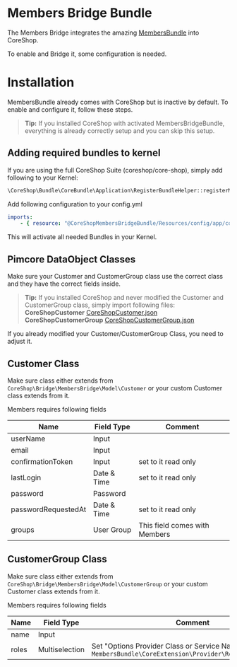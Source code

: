 # Members Bridge Bundle

The Members Bridge integrates the amazing [MembersBundle](https://github.com/dachcom-digital/pimcore-members) into CoreShop.

To enable and Bridge it, some configuration is needed.

# Installation
MembersBundle already comes with CoreShop but is inactive by default. To enable and configure it, follow these steps.

> **Tip:** If you installed CoreShop with activated MembersBridgeBundle, everything is already correctly setup and you can skip this setup.

## Adding required bundles to kernel
If you are using the full CoreShop Suite (coreshop/core-shop), simply add following to your Kernel:

```php
\CoreShop\Bundle\CoreBundle\Application\RegisterBundleHelper::registerMembers($collection);
```

Add following configuration to your config.yml

```yml
imports:
    - { resource: "@CoreShopMembersBridgeBundle/Resources/config/app/config.yml" }
```

This will activate all needed Bundles in your Kernel.

## Pimcore DataObject Classes
Make sure your Customer and CustomerGroup class use the correct class and they have the correct fields inside.

> **Tip:** If you installed CoreShop and never modified the Customer and CustomerGroup class, simply import following files:
> **CoreShopCustomer** [CoreShopCustomer.json](https://github.com/coreshop/CoreShop/blob/master/src/CoreShop/Bridge/MembersBridge/Resources/install/pimcore/classes/CoreShopCustomer.json)
> **CoreShopCustomerGroup** [CoreShopCustomerGroup.json](https://github.com/coreshop/CoreShop/blob/master/src/CoreShop/Bridge/MembersBridge/Resources/install/pimcore/classes/CoreShopCustomerGroup.json)

If you already modified your Customer/CustomerGroup Class, you need to adjust it.

## Customer Class
Make sure class either extends from ```CoreShop\Bridge\MembersBridge\Model\Customer``` or your custom Customer class extends from it.

Members requires following fields

| Name | Field Type | Comment |
|---------------------|-------------|-------------------------------|
| userName | Input |  |
| email | Input |  |
| confirmationToken | Input | set to it read only |
| lastLogin | Date & Time | set to it read only |
| password | Password |  |
| passwordRequestedAt | Date & Time | set to it read only |
| groups | User Group | This field comes with Members |

## CustomerGroup Class
Make sure class either extends from ```CoreShop\Bridge\MembersBridge\Model\CustomerGroup``` or your custom Customer class extends from it.

Members requires following fields

| Name | Field Type | Comment |
|---------------------|-------------|-------------------------------|
| name | Input |  |
| roles | Multiselection | Set "Options Provider Class or Service Name" to `MembersBundle\CoreExtension\Provider\RoleOptionsProvider` |
